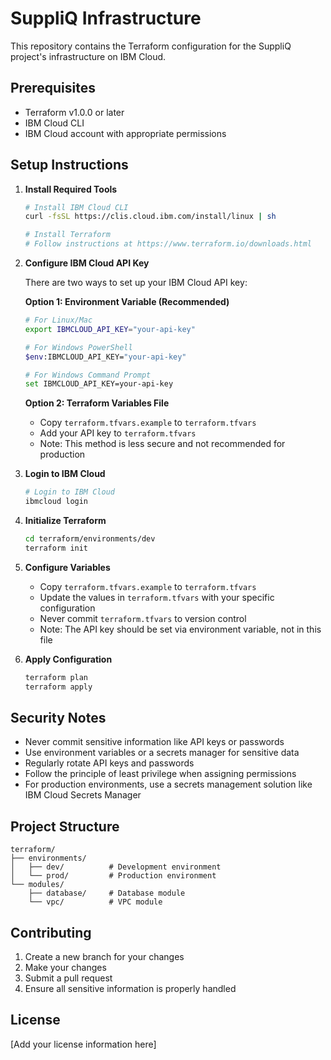 # SuppliQ Infrastructure

This repository contains the Terraform configuration for the SuppliQ project's infrastructure on IBM Cloud.

## Prerequisites

- Terraform v1.0.0 or later
- IBM Cloud CLI
- IBM Cloud account with appropriate permissions

## Setup Instructions

1. **Install Required Tools**
   ```bash
   # Install IBM Cloud CLI
   curl -fsSL https://clis.cloud.ibm.com/install/linux | sh
   
   # Install Terraform
   # Follow instructions at https://www.terraform.io/downloads.html
   ```

2. **Configure IBM Cloud API Key**

   There are two ways to set up your IBM Cloud API key:

   **Option 1: Environment Variable (Recommended)**
   ```bash
   # For Linux/Mac
   export IBMCLOUD_API_KEY="your-api-key"

   # For Windows PowerShell
   $env:IBMCLOUD_API_KEY="your-api-key"

   # For Windows Command Prompt
   set IBMCLOUD_API_KEY=your-api-key
   ```

   **Option 2: Terraform Variables File**
   - Copy `terraform.tfvars.example` to `terraform.tfvars`
   - Add your API key to `terraform.tfvars`
   - Note: This method is less secure and not recommended for production

3. **Login to IBM Cloud**
   ```bash
   # Login to IBM Cloud
   ibmcloud login
   ```

4. **Initialize Terraform**
   ```bash
   cd terraform/environments/dev
   terraform init
   ```

5. **Configure Variables**
   - Copy `terraform.tfvars.example` to `terraform.tfvars`
   - Update the values in `terraform.tfvars` with your specific configuration
   - Never commit `terraform.tfvars` to version control
   - Note: The API key should be set via environment variable, not in this file

6. **Apply Configuration**
   ```bash
   terraform plan
   terraform apply
   ```

## Security Notes

- Never commit sensitive information like API keys or passwords
- Use environment variables or a secrets manager for sensitive data
- Regularly rotate API keys and passwords
- Follow the principle of least privilege when assigning permissions
- For production environments, use a secrets management solution like IBM Cloud Secrets Manager

## Project Structure

```
terraform/
├── environments/
│   ├── dev/          # Development environment
│   └── prod/         # Production environment
└── modules/
    ├── database/     # Database module
    └── vpc/          # VPC module
```

## Contributing

1. Create a new branch for your changes
2. Make your changes
3. Submit a pull request
4. Ensure all sensitive information is properly handled

## License

[Add your license information here] 